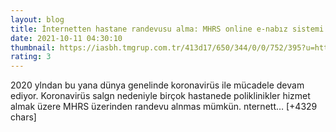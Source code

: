 ```yaml
--- 
layout: blog
title: İnternetten hastane randevusu alma: MHRS online e-nabız sistemi ile hastane randevusu nasıl alınır?
date: 2021-10-11 04:30:10
thumbnail: https://iasbh.tmgrup.com.tr/413d17/650/344/0/0/752/395?u=https://isbh.tmgrup.com.tr/sbh/2021/05/23/internetten-hastane-randevusu-alma-mhrs-online-e-nabiz-sistemi-ile-hastane-randevusu-nasil-alinir-k1-1621758719594.jpg
rating: 3
---
```

2020 ylndan bu yana dünya genelinde koronavirüs ile mücadele devam ediyor. Koronavirüs salgn nedeniyle birçok hastanede poliklinikler hizmet almak üzere MHRS üzerinden randevu alnmas mümkün. nternett… [+4329 chars]